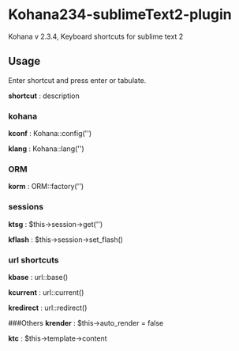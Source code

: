 Kohana234-sublimeText2-plugin
=============================

Kohana v 2.3.4, Keyboard shortcuts for sublime text 2

## Usage

Enter shortcut and press enter or tabulate.

**shortcut** : description

### kohana
**kconf** : Kohana::config('')

**klang** : Kohana::lang('')

### ORM
**korm** : ORM::factory('')

### sessions
**ktsg** : $this->session->get('')

**kflash** : $this->session->set_flash()

### url shortcuts
**kbase** : url::base()

**kcurrent** : url::current()

**kredirect** : url::redirect()

###Others
**krender** : $this->auto_render = false

**ktc** : $this->template->content

